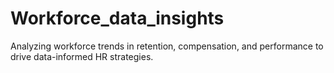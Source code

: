 # Workforce_data_insights
Analyzing workforce trends in retention, compensation, and performance to drive data-informed HR strategies.
